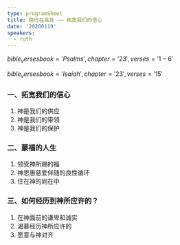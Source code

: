 ```yaml
---
type: programSheet
title: 稳行在高处 —— 拓宽我们的信心
date: '20200119'
speakers:
  - ruth
---
```

$bible_verses book='Psalms', chapter='23', verses='1-6'$

$bible_verses book='Isaiah', chapter='23', verses='15'$

### 一、拓宽我们的信心
1. 神是我们的供应
1. 神是我们的带领
1. 神是我们的保护

### 二、蒙福的人生
1. 领受神所赐的福
1. 神恩惠慈爱伴随的良性循环
1. 住在神的同在中

### 三、如何经历到神所应许的？
1. 在神面前的谦卑和诚实
1. 渴慕经历神所应许的
1. 愿意与神对齐
